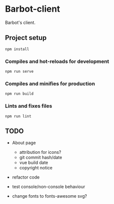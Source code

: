 # Barbot-client
Barbot's client.

## Project setup
```
npm install
```

### Compiles and hot-reloads for development
```
npm run serve
```

### Compiles and minifies for production
```
npm run build
```

### Lints and fixes files
```
npm run lint
```

## TODO
* About page
    * attribution for icons?
    * git commit hash/date
    * vue build date
    * copyright notice
    
* refactor code
* test console/non-console behaviour

* change fonts to fonts-awesome svg?

